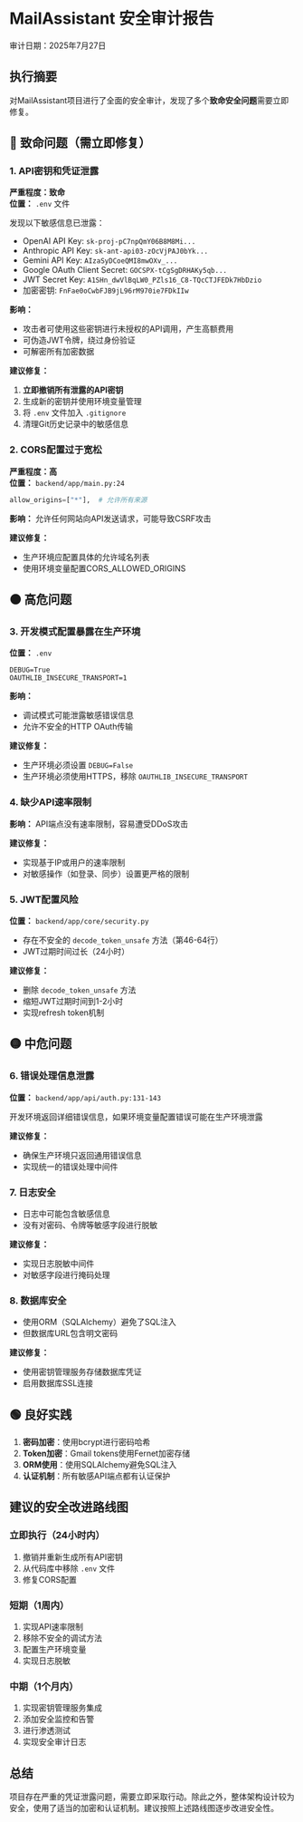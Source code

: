 # MailAssistant 安全审计报告

审计日期：2025年7月27日

## 执行摘要

对MailAssistant项目进行了全面的安全审计，发现了多个**致命安全问题**需要立即修复。

## 🔴 致命问题（需立即修复）

### 1. API密钥和凭证泄露
**严重程度：致命**  
**位置：** `.env` 文件

发现以下敏感信息已泄露：
- OpenAI API Key: `sk-proj-pC7npQmY06B8M8Mi...`
- Anthropic API Key: `sk-ant-api03-zOcVjPAJ0bYk...`
- Gemini API Key: `AIzaSyDCoeQMI8mwOXv_...`
- Google OAuth Client Secret: `GOCSPX-tCgSgDRHAKy5qb...`
- JWT Secret Key: `A1SHn_dwVlBqLW0_PZls16_C8-TQcCTJFEDk7HbDzio`
- 加密密钥: `FnFae0oCwbFJB9jL96rM970ie7FDkIIw`

**影响：**
- 攻击者可使用这些密钥进行未授权的API调用，产生高额费用
- 可伪造JWT令牌，绕过身份验证
- 可解密所有加密数据

**建议修复：**
1. **立即撤销所有泄露的API密钥**
2. 生成新的密钥并使用环境变量管理
3. 将 `.env` 文件加入 `.gitignore`
4. 清理Git历史记录中的敏感信息

### 2. CORS配置过于宽松
**严重程度：高**  
**位置：** `backend/app/main.py:24`

```python
allow_origins=["*"],  # 允许所有来源
```

**影响：** 允许任何网站向API发送请求，可能导致CSRF攻击

**建议修复：**
- 生产环境应配置具体的允许域名列表
- 使用环境变量配置CORS_ALLOWED_ORIGINS

## 🟠 高危问题

### 3. 开发模式配置暴露在生产环境
**位置：** `.env`

```
DEBUG=True
OAUTHLIB_INSECURE_TRANSPORT=1
```

**影响：**
- 调试模式可能泄露敏感错误信息
- 允许不安全的HTTP OAuth传输

**建议修复：**
- 生产环境必须设置 `DEBUG=False`
- 生产环境必须使用HTTPS，移除 `OAUTHLIB_INSECURE_TRANSPORT`

### 4. 缺少API速率限制
**影响：** API端点没有速率限制，容易遭受DDoS攻击

**建议修复：**
- 实现基于IP或用户的速率限制
- 对敏感操作（如登录、同步）设置更严格的限制

### 5. JWT配置风险
**位置：** `backend/app/core/security.py`

- 存在不安全的 `decode_token_unsafe` 方法（第46-64行）
- JWT过期时间过长（24小时）

**建议修复：**
- 删除 `decode_token_unsafe` 方法
- 缩短JWT过期时间到1-2小时
- 实现refresh token机制

## 🟡 中危问题

### 6. 错误处理信息泄露
**位置：** `backend/app/api/auth.py:131-143`

开发环境返回详细错误信息，如果环境变量配置错误可能在生产环境泄露

**建议修复：**
- 确保生产环境只返回通用错误信息
- 实现统一的错误处理中间件

### 7. 日志安全
- 日志中可能包含敏感信息
- 没有对密码、令牌等敏感字段进行脱敏

**建议修复：**
- 实现日志脱敏中间件
- 对敏感字段进行掩码处理

### 8. 数据库安全
- 使用ORM（SQLAlchemy）避免了SQL注入
- 但数据库URL包含明文密码

**建议修复：**
- 使用密钥管理服务存储数据库凭证
- 启用数据库SSL连接

## 🟢 良好实践

1. **密码加密**：使用bcrypt进行密码哈希
2. **Token加密**：Gmail tokens使用Fernet加密存储
3. **ORM使用**：使用SQLAlchemy避免SQL注入
4. **认证机制**：所有敏感API端点都有认证保护

## 建议的安全改进路线图

### 立即执行（24小时内）
1. 撤销并重新生成所有API密钥
2. 从代码库中移除 `.env` 文件
3. 修复CORS配置

### 短期（1周内）
1. 实现API速率限制
2. 移除不安全的调试方法
3. 配置生产环境变量
4. 实现日志脱敏

### 中期（1个月内）
1. 实现密钥管理服务集成
2. 添加安全监控和告警
3. 进行渗透测试
4. 实现安全审计日志

## 总结

项目存在严重的凭证泄露问题，需要立即采取行动。除此之外，整体架构设计较为安全，使用了适当的加密和认证机制。建议按照上述路线图逐步改进安全性。